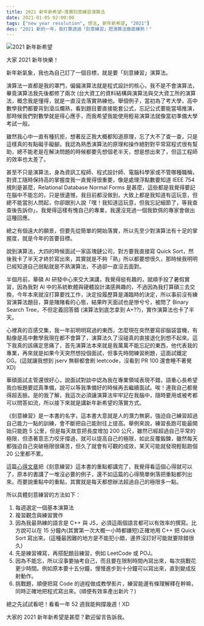 ```yaml
---
title: 2021 新年新希望—落實刻意練習演算法
date: 2021-01-05 02:00:00
tags: ["new year resolution", 想法, 新年新希望, "2021"]
des: "2021 新的一年，我打算透過「刻意練習」把演算法徹底練熟！"
---
```


![2021 新年新希望](https://user-images.githubusercontent.com/18013815/103565542-73b60a80-4efb-11eb-9f1d-1a56062deb43.png)

大家 2021 新年快樂！

新年新氣象，我也為自己訂了一個目標，就是要「刻意練習」演算法。

演算法一直都是我的罩門，偏偏演算法就是程式設計的核心，我不是不會演算法，畢竟演算法我先後都修了兩次 (台大資工的資料結構與演算法與交大資工所的演算法，概念我是懂得，就是一直沒去落實熟練他。舉個例子，當初為了考大學，高中數學我們都要背到滾瓜爛熟，看到題目要直接能套公式，忘記公式要能當場推演，那時候我們對數學就是得心應手，而我希望我能使用輕易演算法就像當初準備大學考試一般。

雖然我心中一直有種抗拒，想著反正我大概都知道原理，忘了大不了查一查，只是這樣真的有點礙手礙腳。我認為熟悉演算法的原理和操作絕對對平常寫程式很有幫助，總不能老是在解決問題的時候都要先想個老半天，想是想出來了，但這工程師的效率也太差了。

甚至不只是演算法，身為資訊工程師、程式設計師、電腦科學家或不管哪種職稱，對資工隨時保持高的掌握度我一直覺得很重要，像是處理浮點數要知道 IEEE 754 規則是甚麼，Relational Database Normal Forms 是甚麼，這些都是我覺得要記在腦中不能忘的，只是很遺憾，我目前都沒做到，大致上都是我知道有這玩意，但總不能當別人問起，你卻跟別人說「嘿！我知道這玩意，但我忘記細節了，等我查查後告訴你」，我覺得這樣有愧自己的專業，我還沒見過一個我欽佩的專家會做出這種回應。

總之有個遠大的願景，但要先從簡單的開始落實，所以先至少對演算法有十足的掌握度，就是今年的首要目標。

說到演算法，大四的時候面試一家區塊鏈公司，對方要我直接寫 Quick Sort，然後我卡了半天才終於寫出來，其實就是不夠「熟」所以都要想很久，那時候我明明已經知道自己弱點就是不熟演算法，不過卻一直沒去面對。

半個月前，華碩 AI 研發中心來交大演講，我覺得挺有趣的，就順手投了暑假實習，因為我對 AI 中的系統軟體與硬體設計滿感興趣的，不過因為我打算碩三去交換，今年本來就沒打算要找工作，決定投履歷算是滿臨時的決定，所以事前沒有練習演算法題目，算是賭賭看的心態，結果昨天面試也是慘兮兮，被問了 Binary Search Tree，不但定義回答錯 (演算法到底怎拿到 A+??)，實作演算法也卡了半天。

心裡真的百感交集，我一年前明明寫過的東西，怎麼現在突然要寫卻腦袋當機，有點像是高中數學我現在都不會算了，演算法久了沒碰真的直接退化到想不起來。這下我真的該痛定思痛了，首先演算法本來就是我萬萬不能忘記的東西，他代表我的專業，再來就是如果今天突然想投個面試，但事先時間練習刷題，這面試鐵定 GG。(這就讓我想到 jserv 無聊都會刷 leetcode，沒看到 PR 100 還會睡不著覺 XD)

華碩面試主管還很好心，說面試對談中認為我在專業領域表現不錯，語重心長希望我白板題要認真準備，說可以等我準備好的時候再去繼續面試。唉！連我自己都覺得超丟臉。是的我了解，我這次必須讓演算法牢牢記在我腦中，隨時要用或被考都可以問答如流，所以接下來就是講新年新希望的落實方式。

《刻意練習》是一本書的名字，這本書大意就是人的潛力無窮，強迫自己練習超過自己能力一點的訓練，會不斷把自己能耐往上提高。舉例來說，練習長跑可能最開始只能跑 5 公里，但是每天故意把長度增加 200 公尺，雖然已經超過自己平常的極限，但憑著意志力咬牙撐過，就可以提高自己的極限，如此反覆鍛鍊，雖然每天都強迫自己突破極限很痛苦，但久了就會有可觀的成效，某天可能就發現輕鬆跑個 20 公里都不累。

這篇[心得文章](https://medium.com/agile-coffee/e5a2cc73bc53)把《刻意練習》這本書的重點都講完了，我覺得看這個心得就可以了，原本的書講了一堆沒必要的例子，還不如這篇的心得簡單俐落把重點都列出來。而要說重點中的重點，其實就是每天都想辦法超過自己的極限多一點。

所以具體刻意練習的方法如下：

1. 每週選定一個基本演算法
2. 複習觀念與練習實作
3. 因為我最熟練的語言是 C++ 與 JS，必須這兩個語言都可以有效率的撰寫。比方說可以在 15 分鐘內(其實第一次大概一小時都嫌短)正確地用 C++ 把 Quick Sort 寫出來。(這種最困難的地方是不能犯小錯，邊界沒訂好可能就要除錯很久)
4. 先是練習裸寫，再搭配題目練習，例如 LeetCode 或 POJ。
5. 因為不能忘，所以沒事要抽考自己，而且要在限制時間內寫出來，每次挑戰花更少時間。例如原本要十五分鐘，慢慢進步到十分鐘可以寫出來，直到變成反射動作。
6. 挑戰題，順便把寫 Code 的過程做成教學影片，練習能邊有條理解釋在幹嘛，同時正確地把程式寫出來。(順便有效率產出新片？)

總之先試試看吧！看看一年 52 週我能夠撐幾週！XD

大家的 2021 新年新希望是甚麼？歡迎留言告訴我。
